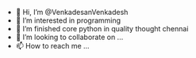 - 👋 Hi, I’m @VenkadesanVenkadesh
- 👀 I’m interested in programming 
- 🌱 I’m finished core python in quality thought chennai 
- 💞️ I’m looking to collaborate on ...
- 📫 How to reach me ...

<!---
VenkadesanVenkadesh/VenkadesanVenkadesh is a ✨ special ✨ repository because its `README.md` (this file) appears on your GitHub profile.
You can click the Preview link to take a look at your changes.
--->
